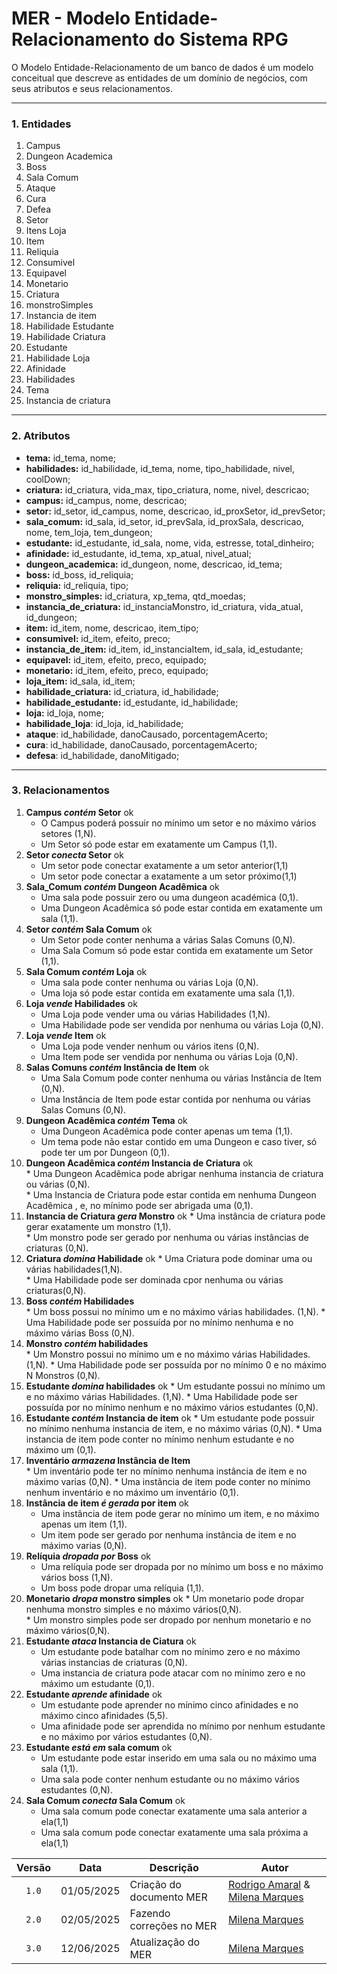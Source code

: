 # **MER \- Modelo Entidade-Relacionamento do Sistema RPG**

O Modelo Entidade-Relacionamento de um banco de dados é um modelo conceitual que descreve as entidades de um domínio de negócios, com seus atributos e seus relacionamentos.

---

### **1\. Entidades**

1. Campus  
2. Dungeon Academica   
3. Boss   
4. Sala Comum
5. Ataque   
6. Cura   
7. Defea   
8. Setor   
9. Itens Loja   
10. Item   
11. Reliquia   
12. Consumivel   
13. Equipavel
14. Monetario
15. Criatura   
16. monstroSimples   
17. Instancia de item   
18. Habilidade Estudante   
19. Habilidade Criatura   
20. Estudante   
21. Habilidade Loja   
22. Afinidade   
23. Habilidades 
24. Tema
25. Instancia de criatura

---

### **2\. Atributos**

* **tema:** id\_tema, nome;   
* **habilidades:** id\_habilidade, id\_tema, nome, tipo\_habilidade, nivel, coolDown;   
* **criatura:** id\_criatura, vida\_max, tipo\_criatura, nome, nivel, descricao;   
* **campus:** id\_campus, nome, descricao;   
* **setor:** id\_setor, id\_campus, nome, descricao, id\_proxSetor, id\_prevSetor;   
* **sala_comum:** id\_sala, id\_setor, id\_prevSala, id\_proxSala, descricao, nome, tem\_loja, tem\_dungeon;   
* **estudante:** id\_estudante, id\_sala, nome, vida, estresse, total\_dinheiro;   
* **afinidade:** id\_estudante, id\_tema, xp\_atual, nivel\_atual;
* **dungeon_academica:** id\_dungeon, nome, descricao, id\_tema;   
* **boss:** id\_boss, id\_reliquia;   
* **reliquia:** id\_reliquia, tipo;   
* **monstro_simples:** id\_criatura, xp\_tema, qtd\_moedas;   
* **instancia\_de\_criatura:** id\_instanciaMonstro, id\_criatura, vida\_atual, id\_dungeon;   
* **item:** id\_item, nome, descricao, item\_tipo;   
* **consumivel:** id\_item, efeito, preco;   
* **instancia\_de\_item:** id\_item, id\_instanciaItem, id\_sala, id\_estudante;   
* **equipavel:** id\_item, efeito, preco, equipado;   
* **monetario:** id\_item, efeito, preco, equipado;   
* **loja\_item:** id\_sala, id\_item;   
* **habilidade\_criatura:** id\_criatura, id\_habilidade;   
* **habilidade\_estudante:** id\_estudante, id\_habilidade;   
* **loja:** id\_loja, nome;   
* **habilidade\_loja**: id\_loja, id\_habilidade;
* **ataque**: id\_habilidade, danoCausado, porcentagemAcerto;
* **cura**: id\_habilidade, danoCausado, porcentagemAcerto;
* **defesa**: id\_habilidade, danoMitigado; 



---

### **3\. Relacionamentos**

1. **Campus *contém* Setor**   ok
    * O Campus poderá possuir no mínimo um setor e no máximo vários setores (1,N).  
    * Um Setor só pode estar em exatamente um Campus (1,1).  
2. **Setor *conecta* Setor**   ok
    * Um setor pode conectar exatamente a um setor anterior(1,1)  
    * Um setor pode conectar a exatamente a um setor próximo(1,1)
3. **Sala_Comum *contém* Dungeon Acadêmica**   ok
    * Uma sala pode possuir zero ou uma dungeon académica (0,1).  
    * Uma Dungeon Acadêmica só pode estar contida em exatamente um sala (1,1).  
4. **Setor *contém* Sala Comum**   ok
    * Um Setor pode conter nenhuma a várias Salas Comuns (0,N).  
    * Uma Sala Comum só pode estar contida em exatamente um Setor (1,1).  
5. **Sala Comum *contém* Loja**  ok
    * Uma sala pode conter nenhuma ou várias Loja (0,N).  
    * Uma loja só pode estar contida em exatamente uma sala (1,1).  
6. **Loja *vende* Habilidades**  ok
    * Uma Loja pode vender uma ou várias Habilidades (1,N).  
    * Uma Habilidade pode ser vendida por nenhuma ou várias Loja (0,N).  
7. **Loja *vende* Item**  ok
    * Uma Loja pode vender nenhum ou vários itens (0,N).  
    * Uma Item pode ser vendida por nenhuma ou várias Loja (0,N).  
8. **Salas Comuns *contém* Instância de Item**  ok
    * Uma Sala Comum pode conter nenhuma ou várias Instância de Item (0,N).  
    * Uma Instância de Item pode estar contida por nenhuma ou várias Salas Comuns (0,N).  
9. **Dungeon Acadêmica *contém* Tema**   ok
    * Uma Dungeon Acadêmica pode conter apenas um tema (1,1).  
    * Um tema pode não estar contido em uma Dungeon e caso tiver, só pode ter um por Dungeon (0,1).  
10.  **Dungeon Acadêmica *contém* Instancia de Criatura** ok   
    * Uma Dungeon Acadêmica pode abrigar nenhuma instancia de criatura ou várias (0,N).  
    * Uma Instancia de Criatura pode estar contida em nenhuma Dungeon Acadêmica , e, no mínimo pode ser abrigada uma (0,1).  
11.  **Instancia de Criatura *gera* Monstro**   ok
    * Uma instância de criatura pode gerar exatamente um monstro (1,1).  
    * Um monstro pode ser gerado por nenhuma ou várias instâncias de criaturas (0,N).  
12.  **Criatura *domina* Habilidade** ok
    * Uma Criatura pode dominar uma ou várias habilidades(1,N).  
    * Uma Habilidade pode ser dominada cpor nenhuma ou várias criaturas(0,N).
13.  **Boss *contém* Habilidades**   
    * Um boss possui no mínimo um e no máximo várias habilidades. (1,N).
    * Uma Habilidade pode ser possuída por no mínimo nenhuma e no máximo várias Boss (0,N).
14.  **Monstro *contém* habilidades**   
    * Um Monstro possui no mínimo um e no máximo várias Habilidades. (1,N).
    * Uma Habilidade pode ser possuída por no mínimo 0 e no máximo N Monstros (0,N).
15.  **Estudante *domina* habilidades**   ok
    * Um estudante possui no mínimo um e no máximo várias Habilidades. (1,N).
    * Uma Habilidade pode ser possuída por no mínimo nenhum e no máximo vários estudantes (0,N).
16.  **Estudante *contém* Instancia de item**   ok
    * Um estudante pode possuir no mínimo nenhuma instancia de item, e no máximo várias (0,N).
    * Uma instancia de item pode conter no mínimo nenhum estudante e no máximo um (0,1).
17.  **Inventário *armazena* Instância de Item**   
    * Um inventário pode ter no mínimo nenhuma instância de item e no máximo varias (0,N).
    * Uma instância de item pode conter no mínimo nenhum inventário e no máximo um inventário (0,1).
18. **Instância de item *é gerada* por item** ok  
    * Uma instância de item pode gerar no mínimo um item, e no máximo apenas um item (1,1).
    * Um item pode ser gerado por nenhuma instância de item e no máximo varias (0,N).
19. **Relíquia *dropada por* Boss**   ok
    * Uma relíquia pode ser dropada por no mínimo um boss e no máximo vários boss (1,N).
    * Um boss pode dropar uma relíquia (1,1).
20.  **Monetario *dropa* monstro simples**   ok
    * Um monetario pode dropar nenhuma monstro simples e no máximo vários(0,N).  
    * Um monstro simples pode ser dropado por nenhum monetario e no máximo vários(0,N).  
21. **Estudante *ataca* Instancia de Ciatura** ok
    * Um estudante pode batalhar com no mínimo zero e no máximo várias instancias de criaturas (0,N).  
    * Uma instancia de criatura pode atacar com no mínimo zero e no máximo um estudante (0,1).
22. **Estudante *aprende* afinidade**   ok
    * Um estudante pode aprender no mínimo cinco afinidades e no máximo cinco afinidades (5,5). 
    * Uma afinidade pode ser aprendida no mínimo por nenhum estudante e no máximo por vários estudantes (0,N).
23. **Estudante *está em* sala comum**   ok
    * Um estudante pode estar inserido em uma sala ou no máximo uma sala (1,1).
    * Uma sala pode conter nenhum estudante ou no máximo vários estudantes (0,N).
24. **Sala Comum *conecta* Sala Comum**   ok
    * Uma sala comum pode conectar exatamente uma sala anterior a ela(1,1)  
    * Uma sala comum pode conectar exatamente uma sala próxima a ela(1,1) 

| Versão |  Data  | Descrição| Autor                 |
| :----: | :--------: | ---------------------------------- | -------------------------------------------------------------------------------- |
| `1.0` | 01/05/2025 | Criação do documento MER      | [Rodrigo Amaral](https://github.com/rodrigoFAmaral) & [Milena Marques](https://github.com/milenamso)|
| `2.0` | 02/05/2025 | Fazendo correções no MER      | [Milena Marques](https://github.com/milenamso)|
|`3.0`| 12/06/2025 | Atualização do MER | [Milena Marques](https://github.com/milenamso)|
